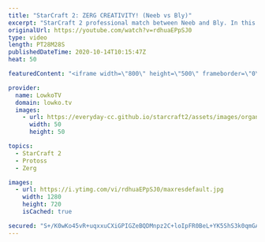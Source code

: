 ```yaml
---
title: "StarCraft 2: ZERG CREATIVITY! (Neeb vs Bly)"
excerpt: "StarCraft 2 professional match between Neeb and Bly. In this Protoss versus Zerg we see the Protoss playing a pretty standard strategy focused around Void Rays. Bly decides to mix it up (read: plays his normal strategies) and go for a Gold first, push with Queens and Roaches and then transitions towards"
originalUrl: https://youtube.com/watch?v=rdhuaEPpSJ0
type: video
length: PT28M28S
publishedDateTime: 2020-10-14T10:15:47Z
heat: 50

featuredContent: "<iframe width=\"800\" height=\"500\" frameborder=\"0\" src=\"https://www.youtube.com/embed/rdhuaEPpSJ0\" allow=\"accelerometer; autoplay; encrypted-media; gyroscope; picture-in-picture\" allowfullscreen></iframe>"

provider:
  name: LowkoTV
  domain: lowko.tv
  images:
    - url: https://everyday-cc.github.io/starcraft2/assets/images/organizations/lowko.tv-50x50.jpg
      width: 50
      height: 50

topics:
  - StarCraft 2
  - Protoss
  - Zerg

images:
  - url: https://i.ytimg.com/vi/rdhuaEPpSJ0/maxresdefault.jpg
    width: 1280
    height: 720
    isCached: true

secured: "S+/K0wKo45vR+uqxxuCXiGPIGZeBQDMnpz2C+loIpFR0BeL+YK5ShS3k0qmGAIvZbH1LJ7lGAl4dlpa/6zkb1CCfvbMnykOO3xdJLBfRLY9+DAshnRhexsU02ahPEmABUzB0oo+NgrqYopjYYvy0WBG+HxFxYedoiJPMREuy4Yz9XmAiNEsnukYk37/IlU/Esa7BMk6e7KrUMeXqDjS1pfxnq13GHw4VprGmnmwxUMnNWIf9EbjeU/45bIrJF9UAKuFh2RWUba4nyLwOiIRSUNk9Zd1nfEBSn8xHSB/8FJKMvznrNExX1RLClHGn7H1wpLgAh7fWxfx7XTGSb4xCSc1MZDgxlYjs2fu3jmos+Nxiwvgry2U30zKS+CwifG9G2maT4NJA/qcKPW5lxN8B/MN4GMy8Cz5/IaSTjrOTPiDppLTzA7z3VjAcbBPRZ+q1;RoppkVKnya9LJawmZOYYBQ=="
---
```


